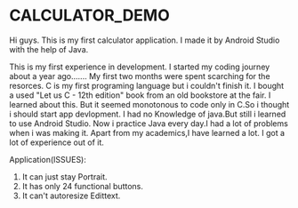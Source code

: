 # CALCULATOR_DEMO
Hi guys.
This is my first calculator application.
I made it by Android Studio with the help of Java.



This is my first experience in development.
I started my coding journey about a year ago....... My first two months were spent scarching for the resorces.
C is my first programing language but i couldn't finish it.
I bought a used "Let us C - 12th edition" book from an old bookstore at the fair.
I learned about this.
But it seemed monotonous to code only in C.So i thought i should start app devlopment.
I had no Knowledge of java.But still i learned to use Android Studio.
Now i practice Java every day.I had a lot of problems when i was making it.
Apart from my academics,I have learned a lot.
I got a lot of experience out of it.






 

Application(ISSUES):

1) It can just stay Portrait.
2) It has only 24 functional buttons.
3) It can't autoresize Edittext.
